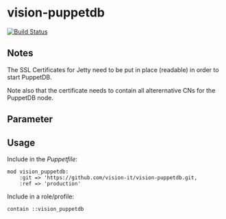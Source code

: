 # vision-puppetdb

[![Build Status](https://travis-ci.org/vision-it/vision-puppetdb.svg?branch=development)](https://travis-ci.org/vision-it/vision-puppetdb)

## Notes

The SSL Certificates for Jetty need to be put in place (readable) in order to start PuppetDB.

Note also that the certificate needs to contain all alterernative CNs for the PuppetDB node.

## Parameter

## Usage

Include in the *Puppetfile*:

```
mod vision_puppetdb:
    :git => 'https://github.com/vision-it/vision-puppetdb.git,
    :ref => 'production'
```

Include in a role/profile:

```puppet
contain ::vision_puppetdb
```

